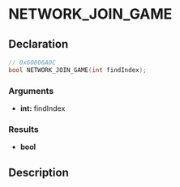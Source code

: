 # NETWORK_JOIN_GAME

## Declaration
```cpp
// 0x60806A0C
bool NETWORK_JOIN_GAME(int findIndex);
```

### Arguments
- **int:** findIndex

### Results
- **bool**

## Description
